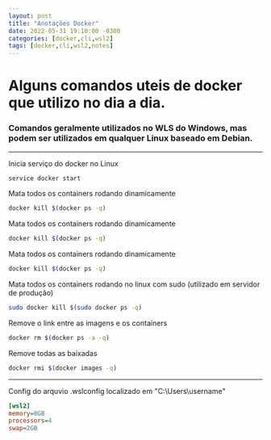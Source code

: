 ```yaml
---
layout: post
title: "Anotações Docker"
date: 2022-05-31 19:10:00 -0300
categories: [docker,cli,wsl2]
tags: [docker,cli,wsl2,notes]
---
```


# Alguns comandos uteis de docker que utilizo no dia a dia.
### Comandos geralmente utilizados no WLS do Windows, mas podem ser utilizados em qualquer Linux baseado em Debian.
---
Inicia serviço do docker no Linux
```bash
service docker start
```

Mata todos os containers rodando dinamicamente
```bash
docker kill $(docker ps -q)
```

Mata todos os containers rodando dinamicamente
```bash
docker kill $(docker ps -q)
```

Mata todos os containers rodando dinamicamente
```bash
docker kill $(docker ps -q)
```

Mata todos os containers rodando no linux com sudo (utilizado em servidor de produção)
```bash
sudo docker kill $(sudo docker ps -q)
```

Remove o link entre as imagens e os containers
```bash
docker rm $(docker ps -a -q)
```

Remove todas as baixadas
```bash
docker rmi $(docker images -q)
```
---
Config do arquvio .wslconfig localizado em "C:\Users\username"
```ini
[wsl2]
memory=8GB
processors=4
swap=2GB
```
